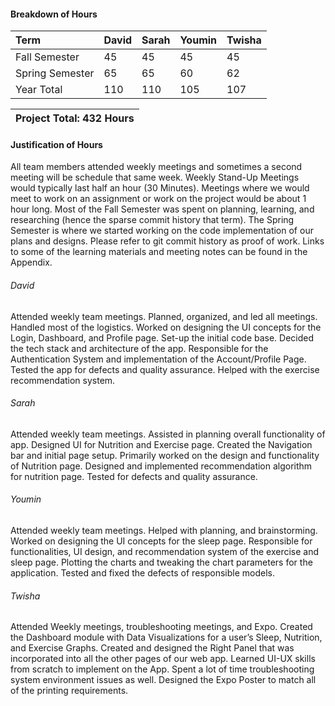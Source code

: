 #### Breakdown of Hours
| Term              | David             | Sarah             | Youmin            | Twisha            |
| :---              | :---              | :---              | :---              | :---              |
| Fall Semester     | 45                | 45                | 45                | 45                |
| Spring Semester   | 65                | 65                | 60                | 62                |
| Year Total        | 110               | 110               | 105               | 107               |

| Project Total: 432 Hours     |
| :---                         |

#### Justification of Hours

All team members attended weekly meetings and sometimes a second meeting will be schedule that same week. Weekly Stand-Up Meetings would typically last half an hour (30 Minutes). Meetings where we would meet to work on an assignment or work on the project would be about 1 hour long.
Most of the Fall Semester was spent on planning, learning, and researching (hence the sparse commit history that term). The Spring Semester is where we started working on the code implementation of our plans and designs. Please refer to git commit history as proof of work.
Links to some of the learning materials and meeting notes can be found in the Appendix.

###### David

Attended weekly team meetings. Planned, organized, and led all meetings. Handled most of the logistics. Worked on designing the UI concepts for the Login, Dashboard, and Profile page. Set-up the initial code base. Decided the tech stack and architecture of the app. Responsible for the Authentication System and implementation of the Account/Profile Page. Tested the app for defects and quality assurance. Helped with the exercise recommendation system.


###### Sarah

Attended weekly team meetings. Assisted in planning overall functionality of app. Designed UI for Nutrition and Exercise page. Created the Navigation bar and initial page setup. Primarily worked on the design and functionality of Nutrition page. Designed and implemented recommendation algorithm for nutrition page. Tested for defects and quality assurance.

###### Youmin

Attended weekly team meetings. Helped with planning, and brainstorming. Worked on designing the UI concepts for the sleep page. Responsible for functionalities, UI design, and recommendation system of the exercise and sleep page. Plotting the charts and tweaking the chart parameters for the application. Tested and fixed the defects of responsible models.

###### Twisha

Attended Weekly meetings, troubleshooting meetings, and Expo. 
Created the Dashboard module with Data Visualizations for a user’s Sleep, Nutrition, and Exercise Graphs. Created and designed the Right Panel that was incorporated into all the other pages of our web app. Learned UI-UX skills from scratch to implement on the App. Spent a lot of time troubleshooting system environment issues as well. Designed the Expo Poster to match all of the printing requirements. 

